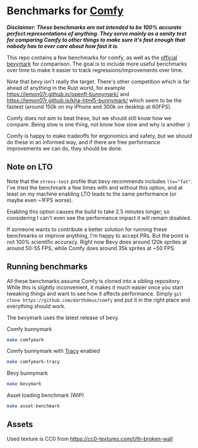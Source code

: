 # Benchmarks for [Comfy](https://comfyengine.org/)

_**Disclaimer: These benchmarks are not intended to be 100% accurate
perfect representations of anything. They serve mainly as a sanity test
for comparing Comfy to other things to make sure it's fast enough that
nobody has to ever care about how fast it is.**_

This repo contains a few benchmarks for comfy, as well as the [official
bevymark](https://github.com/bevyengine/bevy/blob/v0.11.3/examples/stress_tests/bevymark.rs)
for comparison. The goal is to include more useful benchmarks over time to
make it easier to track regressions/improvements over time.

Note that bevy isn't really the target. There's other competition which is
far ahead of anything in the Rust world, for example
https://lemon07r.github.io/openfl-bunnymark/ and
https://lemon07r.github.io/kha-html5-bunnymark/ which seem to be the
fastest (around 150k on my iPhone and 300k on desktop at 60FPS).

Comfy does not aim to beat these, but we should still know how we compare.
Being slow is one thing, not know how slow and why is another :)

Comfy is happy to make tradeoffs for ergonomics and safety, but we should
do these in an informed way, and if there are free performance
improvements we can do, they should be done.

## Note on LTO

Note that the `stress-test` profile that bevy recommends includes
`lto="fat"`. I've tried the benchmark a few times with and without this
option, and at least on my machine enabling LTO leads to the same
performance (or maybe even ~1FPS worse).

Enabling this option causes the build to take 2.5 minutes longer, so considering
I can't even see the performance impact it will remain disabled.

If someone wants to contribute a better solution for running these
benchmarks or improve anything, I'm happy to accept PRs. But the point is
not 100% scientific accuracy. Right now Bevy does around 120k sprites at
around 50-55 FPS, while Comfy does around 35k sprites at ~50 FPS.

## Running benchmarks

All these benchmarks assume Comfy is cloned into a sibling repository. While
this is slightly inconvenient, it makes it much easier once you start tweaking
things and want to see how it affects performance. Simply `git clone
https://github.com/darthdeus/comfy` and put it in the right place and
everything should work.

The bevymark uses the latest release of bevy.

Comfy bunnymark

```sh
make comfymark
```

Comfy bunnymark with [Tracy](https://github.com/wolfpld/tracy) enabled

```sh
make comfymark-tracy
```

Bevy bunnymark

```sh
make bevymark
```

Asset loading benchmark (WIP)

```sh
make asset-benchmark
```

## Assets

Used texture is CC0 from https://cc0-textures.com/t/th-broken-wall
